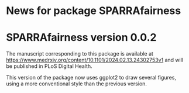 # News for package SPARRAfairness

# SPARRAfairness version 0.0.2

The manuscript corresponding to this package is available at https://www.medrxiv.org/content/10.1101/2024.02.13.24302753v1 and will be published in PLoS Digital Health.

This version of the package now uses ggplot2 to draw several figures, using a more conventional style than the previous version.
